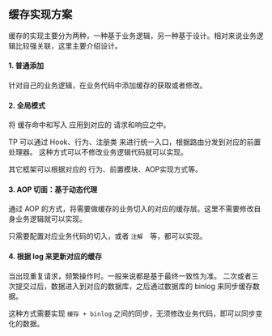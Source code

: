 ## 缓存实现方案
缓存的实现主要分为两种，一种基于业务逻辑，另一种基于设计。相对来说业务逻辑比较强关联，这里主要介绍设计。

#### 1. 普通添加

针对自己的业务逻辑，在业务代码中添加缓存的获取或者修改。

#### 2. 全局模式

将 缓存命中和写入 应用到对应的 请求和响应之中。

TP 可以通过 Hook、行为、注册类 来进行统一入口，根据路由分发到对应的前置处理器。
这种方式可以不修改业务逻辑代码就可以实现。

其它框架可以根据对应的 行为、前置模块、AOP实现方式等。

#### 3. AOP 切面：基于动态代理

通过 AOP 的方式，将需要做缓存的业务切入的对应的缓存层。这里不需要修改自身业务逻辑就可以实现。

只需要配置对应业务代码的切入，或者 `注解`　等，都可以实现。

#### 4. 根据 log 来更新对应的缓存

当出现重复请求，频繁操作时。一般来说都是基于最终一致性为准。
二次或者三次提交过后，数据进入到对应的数据库，之后通过数据库的 binlog 来同步缓存数据。

这种方式需要实现 `缓存 + binlog` 之间的同步，无须修改业务代码，即可以同步变化的数据。